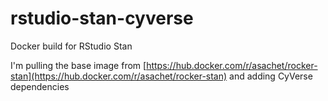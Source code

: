 # rstudio-stan-cyverse
Docker build for RStudio Stan

I'm pulling the base image from [https://hub.docker.com/r/asachet/rocker-stan](https://hub.docker.com/r/asachet/rocker-stan) and adding CyVerse dependencies
